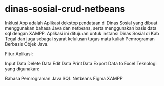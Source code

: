 # dinas-sosial-crud-netbeans
Inklusi App adalah Aplikasi dekstop pendataan di Dinas Sosial yang dibuat menggunakan bahasa Java dan netbeans, serta menggunakan basis data sql dengan XAMPP. Aplikasi ini ditujukan untuk instansi Dinas Sosial di Kab Tegal dan juga sebagai syarat kelulusan tugas mata kuliah Pemrograman Berbasis Objek Java.

Fitur Aplikasi:

Input Data
Delete Data
Edit Data
Print Data
Export Data to Excel
Teknologi yang digunakan:

Bahasa Pemrograman Java
SQL
Netbeans
Figma
XAMPP
